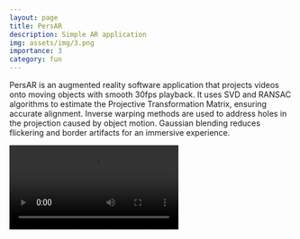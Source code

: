 ```yaml
---
layout: page
title: PersAR
description: Simple AR application
img: assets/img/3.png
importance: 3
category: fun
---
```


PersAR is an augmented reality software application that projects videos onto moving objects with smooth 30fps playback. It uses SVD and RANSAC algorithms to estimate the Projective Transformation Matrix, ensuring accurate alignment. Inverse warping methods are used to address holes in the projection caused by object motion. Gaussian blending reduces flickering and border artifacts for an immersive experience. 

<div class="row">
    <video src="https://photos.google.com/share/AF1QipNt4chFb3Jhd1zAjDapIH7KLCpmi3Q6gYsUpQCpHM9PYA-40qDvxrYrdiEtdOVBQQ?key=MnY0YWlNRi1WV0UtU2VxSHRfaVRJRGlReEVWZWFR" controls>
        PersAR.
    </video>
</div>
